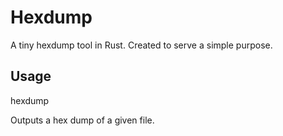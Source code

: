 # Hexdump
A tiny hexdump tool in Rust. Created to serve a simple purpose.

## Usage
hexdump <filename>

Outputs a hex dump of a given file.
